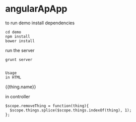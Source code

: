 angularApApp
============

to run demo install dependencies
```
cd demo
npm install
bower install
```
run the server
```
grunt server


Usage
in HTML
```
<div item-swipe on-remove="removeThing(thing)" ng-repeat="thing in things">{{thing.name}}</div>

in controller
```
$scope.removeThing = function(thing){
  $scope.things.splice($scope.things.indexOf(thing), 1);
};
```
